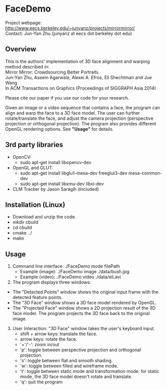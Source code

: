 # FaceDemo
Project webpage: http://www.eecs.berkeley.edu/~junyanz/projects/mirrormirror/  
Contact: Jun-Yan Zhu (junyanz at eecs dot berkeley dot edu)


## Overview
This is the authors' implementation of 3D face alignment and warping method described in:  
Mirror Mirror: Crowdsourcing Better Portraits  
Jun-Yan Zhu, Aseem Agarwala, Alexei A. Efros, Eli Shechtman and Jue Wang  
In ACM Transactions on Graphics (Proceedings of SIGGRAPH Asia 2014)  

Please cite our paper if you use our code for your research.

Given an image or a video sequence that contains a face, the program can align and warp the face to a 3D face model. The user can further rotate/translate the face, and adjust the camera projection (perspective projection or orthogonal projection). The program also provides different OpenGL rendering options. See **"Usage"** for details.


## 3rd party libraries
* OpenCV:
  - sudo apt-get install libopencv-dev
* OpenGL and GLUT:
  - sudo apt-get install libglu1-mesa-dev freeglut3-dev mesa-common-dev
  - sudo apt-get install libxmu-dev libxi-dev
* CLM Tracker by Jason Saragih (included)


## Installation (Linux)
* Download and unzip the code.
* mkdir cbuild
* cd cbuild
* cmake ../
* make


## Usage
1. Command line interface: ./FaceDemo mode filePath  
   - Example (image): ./FaceDemo image ./data/bush.jpg  
   - Example (video): ./FaceDemo video ./data/eli.avi  
2. The program displays three windows:
  - The "Detected Points" window shows the original input frame with the detected feature points.
   - The "3D Face" window shows a 3D face model rendered by OpenGL.
   - The "Projected Face" window shows a 2D projection result of the 3D face model. The program projects the 3D face back to the original image.
3. User Interaction: "3D Face" window takes the user's keyboard input.
   - shift + arrow keys: translate the face.
   - arrow keys: rotate the face.
   - '+'/'-': zoom in/out
   - 'p':  toggle between perspective projection and orthogonal projection.
   - 's':  toggle between flat and smooth shading.
   - 'w':  toggle between filled and wireframe mode.
   - 't':  toggle between static mode and transformation mode: for static mode, the 3D face model doesn't rotate and translate.
   - 'q':  quit the program
